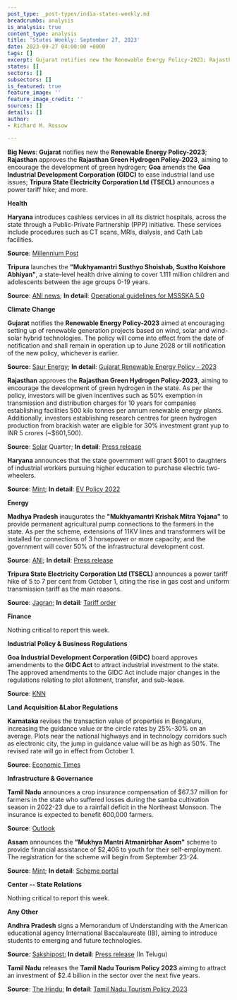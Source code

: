 ```yaml
---
post_type: _post-types/india-states-weekly.md
breadcrumbs: analysis
is_analysis: true
content_type: analysis
title: 'States Weekly: September 27, 2023'
date: 2023-09-27 04:00:00 +0000
tags: []
excerpt: Gujarat notifies new the Renewable Energy Policy-2023; Rajasthan approves the Rajasthan Green Hydrogen Policy-2023, aiming to encourage the development of green hydrogen; Goa amends the Goa Industrial Development Corporation (GIDC) to ease industrial land use issues; Tripura State Electricity Corporation Ltd (TSECL) announces a power tariff hike; and more.
states: []
sectors: []
subsectors: []
is_featured: true
feature_image: ''
feature_image_credit: ''
sources: []
details: []
author:
- Richard M. Rossow

---
```

**Big News**: **Gujarat** notifies new the **Renewable Energy Policy-2023**; **Rajasthan** approves the **Rajasthan Green Hydrogen Policy-2023**, aiming to encourage the development of green hydrogen; **Goa** amends the **Goa Industrial Development Corporation (GIDC)** to ease industrial land use issues; **Tripura State Electricity Corporation Ltd (TSECL)** announces a power tariff hike; and more.

**Health**

**Haryana** introduces cashless services in all its district hospitals, across the state through a Public-Private Partnership (PPP) initiative. These services include procedures such as CT scans, MRIs, dialysis, and Cath Lab facilities. 

**Source**: [Millennium Post](https://www.millenniumpost.in/nation/haryana-govt-to-offer-four-cashless-healthcare-to-employees-533611)

**Tripura** launches the **"Mukhyamantri Susthyo Shoishab, Sustho Koishore Abhiyan"**, a state-level health drive aiming to cover 1.111 million children and adolescents between the age groups 0-19 years. 

**Source**: [ANI news](https://aninews.in/news/national/general-news/tripura-cm-launches-special-health-drive-mukhyamantri-susthyo-shoishab-sustho-koishore-abhiyan-5020230919220600/); **In detail**: [Operational guidelines for MSSSKA 5.0](https://www.scribd.com/document/672448018/Operational-guideline-for-MSSSKA-5-0)

**Climate Change**

**Gujarat** notifies the **Renewable Energy Policy-2023** aimed at encouraging setting up of renewable generation projects based on wind, solar and wind-solar hybrid technologies. The policy will come into effect from the date of notification and shall remain in operation up to June 2028 or till notification of the new policy, whichever is earlier. 

**Source**: [Saur Energy](https://www.saurenergy.com/solar-energy-news/gujarat-notifies-renewable-energy-policy-2023-with-focus-on-wind-solar-hybrid-technologies); **In detail**: [Gujarat Renewable Energy Policy - 2023](https://www.eqmagpro.com/wp-content/uploads/2023/09/DOC-20230824-WA0016._compressed.pdf)

**Rajasthan** approves the **Rajasthan Green Hydrogen Policy-2023**, aiming to encourage the development of green hydrogen in the state. As per the policy, investors will be given incentives such as 50% exemption in transmission and distribution charges for 10 years for companies establishing facilities 500 kilo tonnes per annum renewable energy plants. Additionally, investors establishing research centres for green hydrogen production from brackish water are eligible for 30% investment grant yup to INR 5 crores (~$601,500). 

**Source**: [Solar](https://www.deccanherald.com/india/rajasthan/rajasthan-cabinet-approves-new-rates-for-land-allotment-to-social-institutions-rule-changes-in-govt-jobs-2694955) Quarter; **In detail**: [Press release](https://dipr.rajasthan.gov.in/press-release-detail/123149/0)

**Haryana** announces that the state government will grant $601 to daughters of industrial workers pursuing higher education to purchase electric two-wheelers. 

**Source**: [Mint](https://www.livemint.com/news/india/haryana-to-give-50-000-for-daughters-of-industrial-workers-pursuing-higher-education-to-buy-electric-twowheelers-11694956834957.html); **In detail**: [EV Policy 2022](https://urldefense.com/v3/__https:/haryanatransport.gov.in/sites/default/files/Electric*20Vehicle*20Policy_2.pdf__;JSU!!KRhing!cAEot1GOkhom3Vlochq6UjhoALqjvhf0JEWfdDdlhAkCiz4mmRV77HqaVkUTcLtxR6nlWO5uGbyCG8AVjmO_$)

**Energy**

**Madhya Pradesh** inaugurates the **"Mukhyamantri Krishak Mitra Yojana"** to provide permanent agricultural pump connections to the farmers in the state. As per the scheme, extensions of 11KV lines and transformers will be installed for connections of 3 horsepower or more capacity; and the government will cover 50% of the infrastructural development cost. 

**Source**: [ANI](https://www.aninews.in/news/national/general-news/mp-cm-chouhan-starts-mukhyamantri-krishak-mitra-yojana20230920132646/); **In detail**: [Press release](https://www.mpinfo.org/Home/TodaysNews#Mukhyamantri-Krishak-Mitra-Yojana-will-be-launched-immediately:-CM-Shri-Chouhan-20230920N51)

**Tripura State Electricity Corporation Ltd (TSECL)** announces a power tariff hike of 5 to 7 per cent from October 1, citing the rise in gas cost and uniform transmission tariff as the main reasons. 

**Source**: [Jagran](https://english.jagran.com/india/tripura-tsecl-hikes-power-tariff-by-57-new-rates-to-be-implemented-from-october1-10102691); **In detail**: [Tariff order](https://terc.tripura.gov.in/sites/default/files/Tariff%20Order%202023-24.pdf)

**Finance**

Nothing critical to report this week.

**Industrial Policy & Business Regulations**

**Goa Industrial Development Corporation (GIDC)** board approves amendments to the **GIDC Act** to attract industrial investment to the state. The approved amendments to the GIDC Act include major changes in the regulations relating to plot allotment, transfer, and sub-lease. 

**Source**: [KNN](https://knnindia.co.in/news/newsdetails/state/goa-amends-gidc-act-to-attract-investments-in-state)

**Land Acquisition &Labor Regulations**

**Karnataka** revises the transaction value of properties in Bengaluru, increasing the guidance value or the circle rates by 25%-30% on an average. Plots near the national highways and in technology corridors such as electronic city, the jump in guidance value will be as high as 50%. The revised rate will go in effect from October 1. 

**Source**: [Economic Times](https://economictimes.indiatimes.com/industry/services/property-/-cstruction/guidance-value-goes-up-property-transactions-in-bengaluru-to-be-dearer-from-october-1/articleshow/103785816.cms)

**Infrastructure & Governance** 

**Tamil Nadu** announces a crop insurance compensation of $67.37 million for farmers in the state who suffered losses during the samba cultivation season in 2022-23 due to a rainfall deficit in the Northeast Monsoon. The insurance is expected to benefit 600,000 farmers. 

**Source**: [Outlook](https://www.outlookindia.com/national/tamil-nadu-cm-allocates-rs-560-crore-for-paddy-crop-losses-to-farmers-news-319948)

**Assam** announces the **"Mukhya Mantri Atmanirbhar Asom"** scheme to provide financial assistance of $2,406 to youth for their self-employment. The registration for the scheme will begin from September 23-24. 

**Source**: [Mint](https://www.livemint.com/news/india/assam-over-2-lakh-youth-to-get-rs-2-lakh-under-new-self-employment-scheme-says-cm-sarma-11695197608264.html); **In detail**: [Scheme portal](https://cmaaa.assam.gov.in/)

**Center -- State Relations**

Nothing critical to report this week.

**Any Other**

**Andhra Pradesh** signs a Memorandum of Understanding with the American educational agency International Baccalaureate (IB), aiming to introduce students to emerging and future technologies. 

**Source**: [Sakshipost](https://www.sakshipost.com/news/andhrapradesh/andhra-govt-signs-mou-international-baccalaureate-230737); **In detail**: [Press release](https://ipr.ap.nic.in/images/press-releases/%E0%B0%90%E0%B0%AC%E0%B1%80%20%E0%B0%B8%E0%B0%82%E0%B0%B8%E0%B1%8D%E0%B0%A5%E0%B0%A4%E0%B1%8B%20%E0%B0%B0%E0%B0%BE%E0%B0%B7%E0%B1%8D%E0%B0%9F%E0%B1%8D%E0%B0%B0%20%E0%B0%AA%E0%B1%8D%E0%B0%B0%E0%B0%AD%E0%B1%81%E0%B0%A4%E0%B1%8D%E0%B0%B5%E0%B0%82%20%E0%B0%8F%E0%B0%82%E0%B0%93%E0%B0%AF%E0%B1%82%20%E0%B0%95%E0%B0%BE%E0%B0%B0%E0%B1%8D%E0%B0%AF%E0%B0%95%E0%B1%8D%E0%B0%B0%E0%B0%AE%E0%B0%82_20.09.2023.pdf) (In Telugu)

**Tamil Nadu** releases the **Tamil Nadu Tourism Policy 2023** aiming to attract an investment of $2.4 billion in the sector over the next five years. 

**Source**: [The Hindu](https://www.thehindu.com/news/national/tamil-nadu/tamil-nadu-cm-stalin-releases-tourism-policy-2023/article67348227.ece); **In detail**: [Tamil Nadu Tourism Policy 2023 ](https://www.tamilnadutourism.tn.gov.in/img/Tamil%20Nadu%20Tourism%20Policy%202023.pdf)
